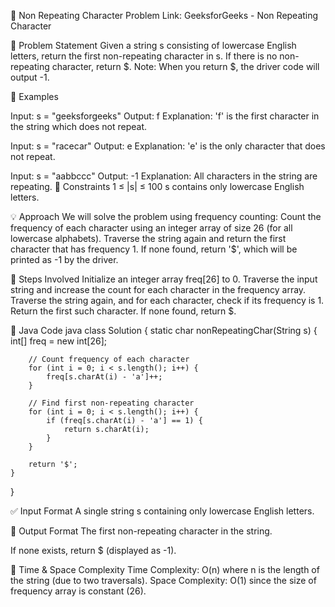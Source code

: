 🧠 Non Repeating Character
Problem Link: GeeksforGeeks - Non Repeating Character

📝 Problem Statement
Given a string s consisting of lowercase English letters, return the first non-repeating character in s.
If there is no non-repeating character, return $.
Note: When you return $, the driver code will output -1.

🧾 Examples

Input: s = "geeksforgeeks"
Output: f
Explanation: 'f' is the first character in the string which does not repeat.

Input: s = "racecar"
Output: e
Explanation: 'e' is the only character that does not repeat.

Input: s = "aabbccc"
Output: -1
Explanation: All characters in the string are repeating.
🎯 Constraints
1 ≤ |s| ≤ 100
s contains only lowercase English letters.

💡 Approach
We will solve the problem using frequency counting:
Count the frequency of each character using an integer array of size 26 (for all lowercase alphabets).
Traverse the string again and return the first character that has frequency 1.
If none found, return '$', which will be printed as -1 by the driver.

🔄 Steps Involved
Initialize an integer array freq[26] to 0.
Traverse the input string and increase the count for each character in the frequency array.
Traverse the string again, and for each character, check if its frequency is 1.
Return the first such character.
If none found, return $.

📌 Java Code
java
class Solution {
    static char nonRepeatingChar(String s) {
        int[] freq = new int[26];

        // Count frequency of each character
        for (int i = 0; i < s.length(); i++) {
            freq[s.charAt(i) - 'a']++;
        }

        // Find first non-repeating character
        for (int i = 0; i < s.length(); i++) {
            if (freq[s.charAt(i) - 'a'] == 1) {
                return s.charAt(i);
            }
        }

        return '$';
    }
}

✅ Input Format
A single string s containing only lowercase English letters.

🧾 Output Format
The first non-repeating character in the string.

If none exists, return $ (displayed as -1).

🧠 Time & Space Complexity
Time Complexity: O(n) where n is the length of the string (due to two traversals).
Space Complexity: O(1) since the size of frequency array is constant (26).

